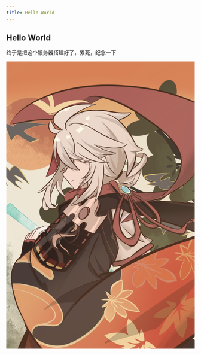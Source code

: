 ```yaml
---
title: Hello World
---
```

## Hello World
终于是把这个服务器搭建好了，累死，纪念一下

![占位图片](https://raw.githubusercontent.com/AlwaysGuu/blog/main/source/Hello-World/a.PNG "凑数的图片，不让文档那么空")